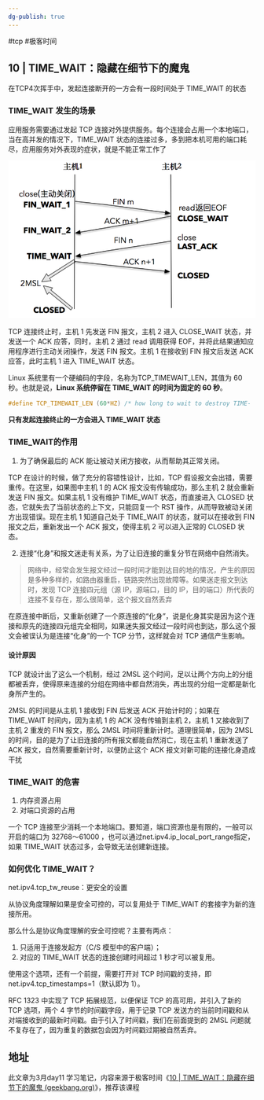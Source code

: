 ```yaml
---
dg-publish: true
---
```


#tcp #极客时间 

## 10 | TIME_WAIT：隐藏在细节下的魔鬼

在TCP4次挥手中，发起连接断开的一方会有一段时间处于 TIME_WAIT 的状态

### TIME_WAIT 发生的场景

应用服务需要通过发起 TCP 连接对外提供服务。每个连接会占用一个本地端口，当在高并发的情况下，TIME_WAIT 状态的连接过多，多到把本机可用的端口耗尽，应用服务对外表现的症状，就是不能正常工作了

![](attachment/Pasted%20image%2020230311213212.png)

TCP 连接终止时，主机 1 先发送 FIN 报文，主机 2 进入 CLOSE_WAIT 状态，并发送一个 ACK 应答，同时，主机 2 通过 read 调用获得 EOF，并将此结果通知应用程序进行主动关闭操作，发送 FIN 报文。主机 1 在接收到 FIN 报文后发送 ACK 应答，此时主机 1 进入 TIME_WAIT 状态。

Linux 系统里有一个硬编码的字段，名称为TCP_TIMEWAIT_LEN，其值为 60 秒。也就是说，**Linux 系统停留在 TIME_WAIT 的时间为固定的 60 秒**。

```c
#define TCP_TIMEWAIT_LEN (60*HZ) /* how long to wait to destroy TIME-        WAIT state, about 60 seconds  */
```

**只有发起连接终止的一方会进入 TIME_WAIT 状态**

### TIME_WAIT的作用

1. 为了确保最后的 ACK 能让被动关闭方接收，从而帮助其正常关闭。

TCP 在设计的时候，做了充分的容错性设计，比如，TCP 假设报文会出错，需要重传。在这里，如果图中主机 1 的 ACK 报文没有传输成功，那么主机 2 就会重新发送 FIN 报文。如果主机 1 没有维护 TIME_WAIT 状态，而直接进入 CLOSED 状态，它就失去了当前状态的上下文，只能回复一个 RST 操作，从而导致被动关闭方出现错误。现在主机 1 知道自己处于 TIME_WAIT 的状态，就可以在接收到 FIN 报文之后，重新发出一个 ACK 报文，使得主机 2 可以进入正常的 CLOSED 状态。

2. 连接“化身”和报文迷走有关系，为了让旧连接的重复分节在网络中自然消失。

>网络中，经常会发生报文经过一段时间才能到达目的地的情况，产生的原因是多种多样的，如路由器重启，链路突然出现故障等。如果迷走报文到达时，发现 TCP 连接四元组（源 IP，源端口，目的 IP，目的端口）所代表的连接不复存在，那么很简单，这个报文自然丢弃

在原连接中断后，又重新创建了一个原连接的“化身”，说是化身其实是因为这个连接和原先的连接四元组完全相同，如果迷失报文经过一段时间也到达，那么这个报文会被误认为是连接“化身”的一个 TCP 分节，这样就会对 TCP 通信产生影响。

#### 设计原因

TCP 就设计出了这么一个机制，经过 2MSL 这个时间，足以让两个方向上的分组都被丢弃，使得原来连接的分组在网络中都自然消失，再出现的分组一定都是新化身所产生的。

2MSL 的时间是从主机 1 接收到 FIN 后发送 ACK 开始计时的；如果在 TIME_WAIT 时间内，因为主机 1 的 ACK 没有传输到主机 2，主机 1 又接收到了主机 2 重发的 FIN 报文，那么 2MSL 时间将重新计时。道理很简单，因为 2MSL 的时间，目的是为了让旧连接的所有报文都能自然消亡，现在主机 1 重新发送了 ACK 报文，自然需要重新计时，以便防止这个 ACK 报文对新可能的连接化身造成干扰

### TIME_WAIT 的危害

1. 内存资源占用
2. 对端口资源的占用

一个 TCP 连接至少消耗一个本地端口。要知道，端口资源也是有限的，一般可以开启的端口为 32768～61000 ，也可以通过net.ipv4.ip_local_port_range指定，如果 TIME_WAIT 状态过多，会导致无法创建新连接。

### 如何优化 TIME_WAIT？

net.ipv4.tcp_tw_reuse：更安全的设置

从协议角度理解如果是安全可控的，可以复用处于 TIME_WAIT 的套接字为新的连接所用。

那么什么是协议角度理解的安全可控呢？主要有两点：
1. 只适用于连接发起方（C/S 模型中的客户端）；
2. 对应的 TIME_WAIT 状态的连接创建时间超过 1 秒才可以被复用。

使用这个选项，还有一个前提，需要打开对 TCP 时间戳的支持，即net.ipv4.tcp_timestamps=1（默认即为 1）。


RFC 1323 中实现了 TCP 拓展规范，以便保证 TCP 的高可用，并引入了新的 TCP 选项，两个 4 字节的时间戳字段，用于记录 TCP 发送方的当前时间戳和从对端接收到的最新时间戳。由于引入了时间戳，我们在前面提到的 2MSL 问题就不复存在了，因为重复的数据包会因为时间戳过期被自然丢弃。


## 地址


此文章为3月day11 学习笔记，内容来源于极客时间《[10 | TIME_WAIT：隐藏在细节下的魔鬼 (geekbang.org)](https://time.geekbang.org/column/article/125806)》，推荐该课程